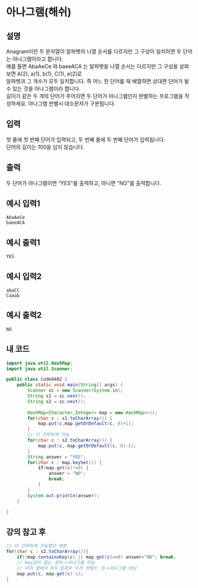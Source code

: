 # 아나그램(해쉬)

## 설명
Anagram이란 두 문자열이 알파벳의 나열 순서를 다르지만 그 구성이 일치하면 두 단어는 아나그램이라고 합니다.  
예를 들면 AbaAeCe 와 baeeACA 는 알파벳을 나열 순서는 다르지만 그 구성을 살펴보면 A(2), a(1), b(1), C(1), e(2)로  
알파벳과 그 개수가 모두 일치합니다. 즉 어느 한 단어를 재 배열하면 상대편 단어가 될 수 있는 것을 아나그램이라 합니다.  
길이가 같은 두 개의 단어가 주어지면 두 단어가 아나그램인지 판별하는 프로그램을 작성하세요. 아나그램 판별시 대소문자가 구분됩니다.

## 입력
첫 줄에 첫 번째 단어가 입력되고, 두 번째 줄에 두 번째 단어가 입력됩니다.  
단어의 길이는 100을 넘지 않습니다.

## 출력
두 단어가 아나그램이면 “YES"를 출력하고, 아니면 ”NO"를 출력합니다.

## 예시 입력1
```
AbaAeCe
baeeACA
```

## 예시 출력1
```
YES
```

## 예시 입력2
```
abaCC
Caaab
```

## 예시 출력2
```
NO
```

## 내 코드
```java
import java.util.HashMap;
import java.util.Scanner;

public class Code0402 {
	public static void main(String[] args) {
		Scanner sc = new Scanner(System.in);
		String s1 = sc.next();
		String s2 = sc.next();
		
		HashMap<Character,Integer> map = new HashMap<>();
		for(char c : s1.toCharArray()) {
			map.put(c,map.getOrDefault(c, 0)+1);
		}
        // 더 간략하게 가능
		for(char c : s2.toCharArray()) {
			map.put(c, map.getOrDefault(c, 0)-1);
		}
		String answer = "YES";
		for(char c : map.keySet()) {
			if(map.get(c)!=0) {
				answer = "NO";
				break;
			}
		}
		System.out.println(answer);
	}

}

```

## 강의 참고 후 
```java
// 더 간략하게 가능했던 부분
for(char c : s2.toCharArray()){
    if(!map.containsKey(c) || map.get(c)==0) answer="NO"; break;
    // key값이 없는 경우->아나그램 아님
    // 이미 앞에서 0이 된경우 수가 안맞는 것->아나그램 아님
    map.put(c, map.get(c)-1);
}

```